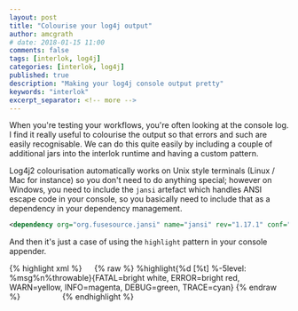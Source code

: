 ```yaml
---
layout: post
title: "Colourise your log4j output"
author: amcgrath
# date: 2018-01-15 11:00
comments: false
tags: [interlok, log4j]
categories: [interlok, log4j]
published: true
description: "Making your log4j console output pretty"
keywords: "interlok"
excerpt_separator: <!-- more -->
---
```


When you're testing your workflows, you're often looking at the console log. I find it really useful to colourise the output so that errors and such are easily recognisable. We can do this quite easily by including a couple of additional jars into the interlok runtime and having a custom pattern.

<!-- more -->

Log4j2 colourisation automatically works on Unix style terminals (Linux / Mac for instance) so you don't need to do anything special; however on Windows, you need to include the `jansi` artefact which handles ANSI escape code in your console, so you basically need to include that as a dependency in your dependency management.

```xml
<dependency org="org.fusesource.jansi" name="jansi" rev="1.17.1" conf="runtime->default"/>
```

And then it's just a case of using the `highlight` pattern in your console appender.

{% highlight xml %}
<Console name="Console" target="SYSTEM_OUT">
  <PatternLayout>
{% raw %}
    <Pattern>%highlight{%d [%t] %-5level: %msg%n%throwable}{FATAL=bright white, ERROR=bright red, WARN=yellow, INFO=magenta, DEBUG=green, TRACE=cyan}</Pattern>
{% endraw %}
  </PatternLayout>
  <filters>
    <ThresholdFilter level="TRACE"/>
  </filters>
</Console>
{% endhighlight %}
